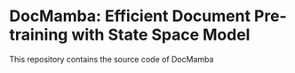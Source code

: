 # DocMamba: Efficient Document Pre-training with State Space Model

This repository contains the source code of DocMamba
